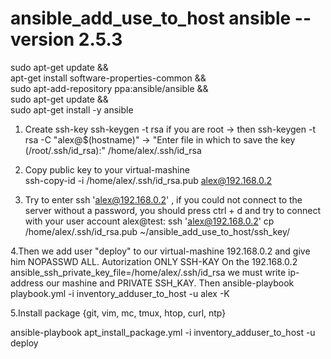 # ansible_add_use_to_host ansible --version 2.5.3

sudo apt-get update && \
apt-get install software-properties-common && \
sudo apt-add-repository ppa:ansible/ansible && \
sudo apt-get update && \
sudo apt-get install -y ansible

1. Create ssh-key                ssh-keygen -t rsa
  if you are root -> then        ssh-keygen -t rsa -C "alex@$(hostname)"  -> "Enter file in which to save the key (/root/.ssh/id_rsa):" /home/alex/.ssh/id_rsa

2. Copy public key to your virtual-mashine  
                                 ssh-copy-id -i /home/alex/.ssh/id_rsa.pub alex@192.168.0.2
3. Try to enter   ssh 'alex@192.168.0.2'  , if you could not connect to the server without a password, you should press ctrl + d and try to connect with your user account alex@test:  ssh 'alex@192.168.0.2'
                                 cp /home/alex/.ssh/id_rsa.pub ~/ansible_add_use_to_host/ssh_key/


4.Then we add user "deploy" to our virtual-mashine 192.168.0.2 and give him NOPASSWD ALL. Autorization ONLY SSH-KAY
On the 192.168.0.2  ansible_ssh_private_key_file=/home/alex/.ssh/id_rsa we must write ip-address our mashine and PRIVATE SSH_KAY.
Then  ansible-playbook playbook.yml -i inventory_adduser_to_host -u alex -K

5.Install package {git, vim, mc, tmux, htop, curl, ntp}

ansible-playbook apt_install_package.yml -i inventory_adduser_to_host -u deploy
